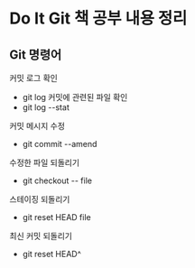 # Do It Git 책 공부 내용 정리

## Git 명령어

커밋 로그 확인
- git log
커밋에 관련된 파일 확인
- git log --stat

커밋 메시지 수정
- git commit --amend

수정한 파일 되돌리기
- git checkout -- file

스테이징 되돌리기
- git reset HEAD file

최신 커밋 되돌리기
- git reset HEAD^

